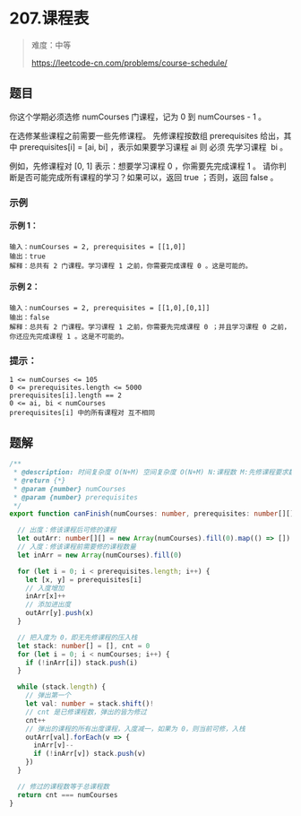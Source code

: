 # 207.课程表

> 难度：中等
>
> https://leetcode-cn.com/problems/course-schedule/

## 题目

你这个学期必须选修 numCourses 门课程，记为 0 到 numCourses - 1 。

在选修某些课程之前需要一些先修课程。 先修课程按数组 prerequisites 给出，其中 prerequisites[i] = [ai, bi] ，表示如果要学习课程 ai 则 必须 先学习课程  bi 。

例如，先修课程对 [0, 1] 表示：想要学习课程 0 ，你需要先完成课程 1 。
请你判断是否可能完成所有课程的学习？如果可以，返回 true ；否则，返回 false 。

### 示例

#### 示例 1：

```
输入：numCourses = 2, prerequisites = [[1,0]]
输出：true
解释：总共有 2 门课程。学习课程 1 之前，你需要完成课程 0 。这是可能的。
```

#### 示例 2：

```
输入：numCourses = 2, prerequisites = [[1,0],[0,1]]
输出：false
解释：总共有 2 门课程。学习课程 1 之前，你需要先完成​课程 0 ；并且学习课程 0 之前，你还应先完成课程 1 。这是不可能的。
```

### 提示：

```
1 <= numCourses <= 105
0 <= prerequisites.length <= 5000
prerequisites[i].length == 2
0 <= ai, bi < numCourses
prerequisites[i] 中的所有课程对 互不相同
```

## 题解

```typescript
/**
 * @description: 时间复杂度 O(N+M) 空间复杂度 O(N+M) N:课程数 M:先修课程要求数
 * @return {*}
 * @param {number} numCourses
 * @param {number} prerequisites
 */
export function canFinish(numCourses: number, prerequisites: number[][]): boolean {

  // 出度：修该课程后可修的课程
  let outArr: number[][] = new Array(numCourses).fill(0).map(() => [])
  // 入度：修该课程前需要修的课程数量
  let inArr = new Array(numCourses).fill(0)

  for (let i = 0; i < prerequisites.length; i++) {
    let [x, y] = prerequisites[i]
    // 入度增加
    inArr[x]++
    // 添加进出度
    outArr[y].push(x)
  }

  // 把入度为 0，即无先修课程的压入栈
  let stack: number[] = [], cnt = 0
  for (let i = 0; i < numCourses; i++) {
    if (!inArr[i]) stack.push(i)
  }

  while (stack.length) {
    // 弹出第一个
    let val: number = stack.shift()!
    // cnt 是已修课程数，弹出的皆为修过
    cnt++
    // 弹出的课程的所有出度课程，入度减一，如果为 0，则当前可修，入栈
    outArr[val].forEach(v => {
      inArr[v]--
      if (!inArr[v]) stack.push(v)
    })
  }

  // 修过的课程数等于总课程数
  return cnt === numCourses
}
```